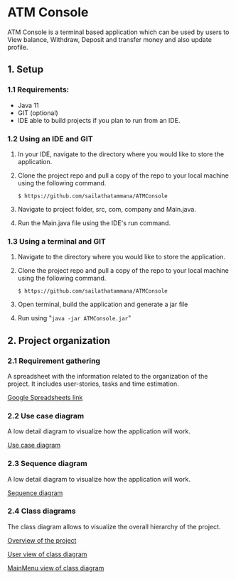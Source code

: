 # ATM Console

ATM Console is a terminal based application which can be used by users to View balance, Withdraw, Deposit and transfer money and also update profile.

## 1. Setup

### 1.1 Requirements:

- Java 11
- GIT (optional)
- IDE able to build projects if you plan to run from an IDE.

### 1.2 Using an IDE and GIT

1. In your IDE, navigate to the directory where you would like to store the application.

2. Clone the project repo and pull a copy of the repo to your local machine using the following command.

   `$ https://github.com/sailathatammana/ATMConsole`

3. Navigate to project folder, src, com, company and Main.java.

4. Run the Main.java file using the IDE's run command.

### 1.3 Using a terminal and GIT

1. Navigate to the directory where you would like to store the application.

2. Clone the project repo and pull a copy of the repo to your local machine using the following command.

   `$ https://github.com/sailathatammana/ATMConsole`

3. Open terminal, build the application and generate a jar file

4. Run using "`java -jar ATMConsole.jar`"

## 2. Project organization
### 2.1 Requirement gathering

A spreadsheet with the information related to the organization of the project. It includes user-stories, tasks and time estimation.

[Google Spreadsheets link](https://docs.google.com/spreadsheets/d/1deLMtjigNl2--NIP-oqNHew_vsdzyGyC/edit#gid=1529849734)

### 2.2 Use case diagram

A low detail diagram to visualize how the application will work.

[Use case diagram]()

### 2.3 Sequence diagram

A low detail diagram to visualize how the application will work.

[Sequence diagram]()

### 2.4 Class diagrams

The class diagram allows to visualize the overall hierarchy of the project.

[Overview of the project]()

[User view of class diagram]()

[MainMenu view of class diagram]()




